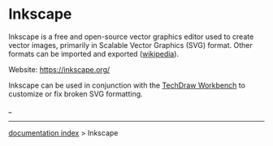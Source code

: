 # Inkscape
Inkscape is a free and open-source vector graphics editor used to create vector images, primarily in Scalable Vector Graphics (SVG) format. Other formats can be imported and exported ([wikipedia](https://en.wikipedia.org/wiki/Inkscape)).

Website: <https://inkscape.org/>

Inkscape can be used in conjunction with the [TechDraw Workbench](TechDraw_Workbench.md) to customize or fix broken SVG formatting.

_

---
[documentation index](../README.md) > Inkscape
